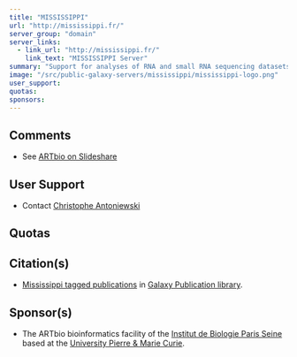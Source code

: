 ```yaml
---
title: "MISSISSIPPI"
url: "http://mississippi.fr/"
server_group: "domain"
server_links: 
  - link_url: "http://mississippi.fr/"
    link_text: "MISSISSIPPI Server"
summary: "Support for analyses of RNA and small RNA sequencing datasets as well as for epigenetics or metagenomics studies. "
image: "/src/public-galaxy-servers/mississippi/mississippi-logo.png"
user_support: 
quotas: 
sponsors: 
---
```


## Comments

* See [ARTbio on Slideshare](http://fr.slideshare.net/christopheantoniewski/linked-in-summary-50629359)

## User Support

* Contact [Christophe Antoniewski](mailto:christophe.antoniewski@upmc.fr)

## Quotas

## Citation(s)

* [Mississippi tagged publications](https://www.zotero.org/groups/1732893/galaxy/items/tag/%3EMississippi) in [Galaxy Publication library](/src/publication-library/index.md).


## Sponsor(s)

* The ARTbio bioinformatics facility of the  [Institut de Biologie Paris Seine](http://www.ibps.upmc.fr/en) based at the [University Pierre & Marie Curie](http://www.upmc.fr/en/index.html).
